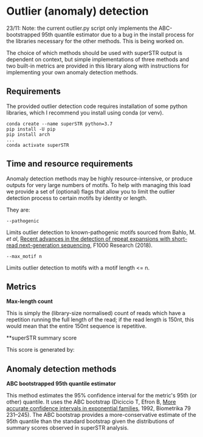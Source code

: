 # Outlier (anomaly) detection

23/11: Note: the current outlier.py script only implements the ABC-bootstrapped 95th quantile estimator due to a bug in the install process for the libraries necessary for the other methods. This is being worked on. 

The choice of which methods should be used with superSTR output is dependent on context, but simple implementations of three methods and two built-in metrics are provided in this library along with instructions for implementing your own anomaly detection methods.


## Requirements

The provided outlier detection code requires installation of some python libraries, which I recommend you install using conda (or venv).

```
conda create --name superSTR python=3.7
pip install -U pip
pip install arch
...
conda activate superSTR
```

## Time and resource requirements

Anomaly detection methods may be highly resource-intensive, or produce outputs for very large numbers of motifs. To help with managing this load we provide a set of (optional) flags that allow you to limit the outlier detection process to certain motifs by identity or length. 

They are:

`--pathogenic`

Limits outlier detection to known-pathogenic motifs sourced from Bahlo, M. *et al*, [Recent advances in the detection of repeat expansions with short-read next-generation sequencing](https://f1000research.com/articles/7-736/v1), F1000 Research (2018).

`--max_motif n`

Limits outlier detection to motifs with a motif length <= n.


## Metrics

**Max-length count**

This is simply the (library-size normalised) count of reads which have a repetition running the full length of the read; if the read length is 150nt, this would mean that the entire 150nt sequence is repetitive.

**superSTR summary score

This score is generated by:

## Anomaly detection methods

**ABC bootstrapped 95th quantile estimator**

This method estimates the 95% confidence interval for the metric's 95th (or other) quantile. It uses the ABC bootstrap (Diciccio T, Efron B, [More accurate confidence intervals in exponential families](http://citeseerx.ist.psu.edu/viewdoc/download?doi=10.1.1.998.7855&rep=rep1&type=pdf), 1992, Biometrika 79 231–245). The ABC bootstrap provides a more-conservative estimate of the 95th quantile than the standard bootstrap given the distributions of summary scores observed in superSTR analysis.
